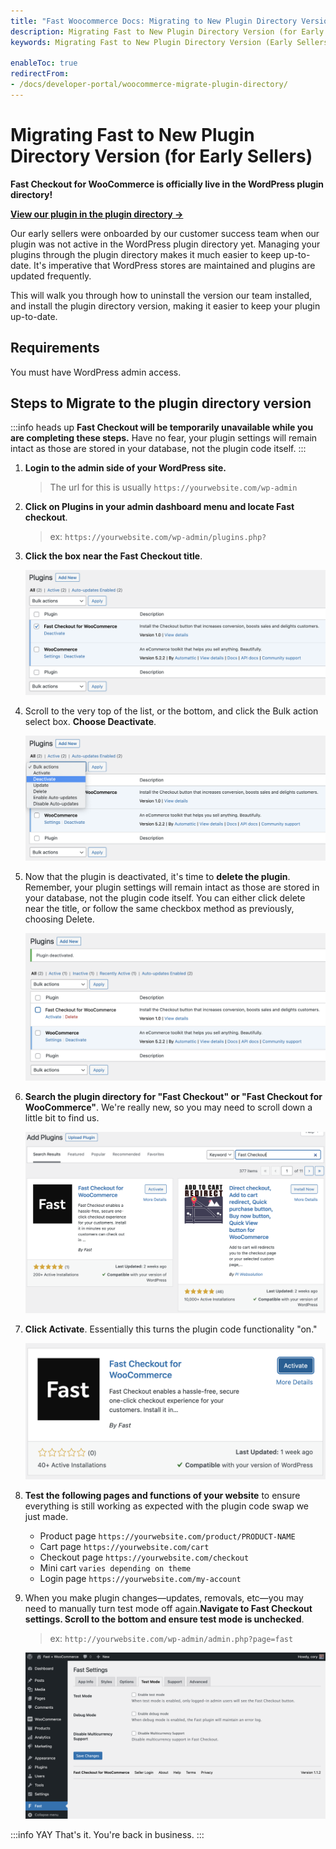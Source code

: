 ```yaml
---
title: "Fast Woocommerce Docs: Migrating to New Plugin Directory Version (for Early Sellers)"
description: Migrating Fast to New Plugin Directory Version (for Early Sellers)
keywords: Migrating Fast to New Plugin Directory Version (Early Sellers)

enableToc: true
redirectFrom:
- /docs/developer-portal/woocommerce-migrate-plugin-directory/
---
```


# Migrating Fast to New Plugin Directory Version (for Early Sellers)

**Fast Checkout for WooCommerce is officially live in the WordPress plugin directory!**

[**View our plugin in the plugin directory →**](https://wordpress.org/plugins/fast-checkout-for-woocommerce/)

Our early sellers were onboarded by our customer success team when our plugin was not active in the WordPress plugin directory yet. Managing your plugins through the plugin directory makes it much easier to keep up-to-date. It's imperative that WordPress stores are maintained and plugins are updated frequently.

This will walk you through how to uninstall the version our team installed, and install the plugin directory version, making it easier to keep your plugin up-to-date.

## Requirements

You must have WordPress admin access.

## Steps to Migrate to the plugin directory version

:::info heads up
**Fast Checkout will be temporarily unavailable while you are completing these steps.** Have no fear, your plugin settings will remain intact as those are stored in your database, not the plugin code itself.
:::

1. **Login to the admin side of your WordPress site.**

   > The url for this is usually `https://yourwebsite.com/wp-admin`

2. **Click on Plugins in your admin dashboard menu and locate Fast checkout**.

   > ex: `https://yourwebsite.com/wp-admin/plugins.php? `

3. **Click the box near the Fast Checkout title**.

   ![Select Fast Checkout plugin](images/select-fast-checkout-plugin.png)

4. Scroll to the very top of the list, or the bottom, and click the Bulk action select box. **Choose Deactivate**.

   ![Deactivate Fast Checkout plugin](images/deactivate-fast-checkout-plugin.png)

5. Now that the plugin is deactivated, it's time to **delete the plugin**. Remember, your plugin settings will remain intact as those are stored in your database, not the plugin code itself. You can either click delete near the title, or follow the same checkbox method as previously, choosing Delete.

   ![Delete Fast Checkout plugin](images/delete-fast-checkout-plugin.png)

6. **Search the plugin directory for "Fast Checkout" or "Fast Checkout for WooCommerce"**. We're really new, so you may need to scroll down a little bit to find us.

   ![Searching for Fast Checkout for WooCommerce](images/wp-add-plugins-fast-checkout.png)

7. **Click Activate**. Essentially this turns the plugin code functionality "on."

   ![Activate plugin](images/wp-activate-plugin.png)

8. **Test the following pages and functions of your website** to ensure everything is still working as expected with the plugin code swap we just made.

   - Product page `https://yourwebsite.com/product/PRODUCT-NAME`
   - Cart page `https://yourwebsite.com/cart`
   - Checkout page `https://yourwebsite.com/checkout`
   - Mini cart `varies depending on theme`
   - Login page `https://yourwebsite.com/my-account`

9. When you make plugin changes—updates, removals, etc—you may need to manually turn test mode off again.**Navigate to Fast Checkout settings. Scroll to the bottom and ensure test mode is unchecked**.

   > ex: `http://yourwebsite.com/wp-admin/admin.php?page=fast`

   ![Ensure test mode is disabled](images/test-mode-tab.png)

:::info YAY
That's it. You're back in business.
:::
